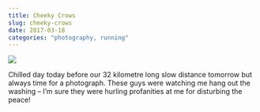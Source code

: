 ```yaml
---
title: Cheeky Crows
slug: cheeky-crows
date: 2017-03-18
categories: "photography, running"
---
```


<p><img src="http://res.cloudinary.com/dy6grlu8z/image/upload/v1558841694/xqjdxhurv1ubfrwoxryd.jpg"/></p>
<p>Chilled day today before our 32 kilometre long slow distance tomorrow but always time for a photograph. These guys were watching me hang out the washing – I’m sure they were hurling profanities at me for disturbing the peace!</p>







